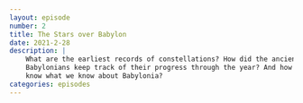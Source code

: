 ```yaml
---
layout: episode
number: 2
title: The Stars over Babylon
date: 2021-2-28
description: |
    What are the earliest records of constellations? How did the ancient
    Babylonians keep track of their progress through the year? And how do we
    know what we know about Babylonia?
categories: episodes
---
```

